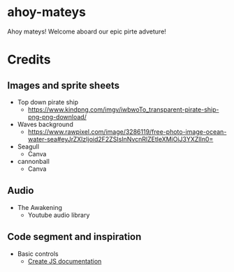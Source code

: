 # ahoy-mateys
Ahoy mateys! Welcome aboard our epic pirte adveture!


# Credits
## Images and sprite sheets
* Top down pirate ship
    * https://www.kindpng.com/imgv/iwbwoTo_transparent-pirate-ship-png-png-download/
* Waves background
    * https://www.rawpixel.com/image/3286119/free-photo-image-ocean-water-sea#eyJrZXlzIjoid2F2ZSIsInNvcnRlZEtleXMiOiJ3YXZlIn0=
* Seagull 
    * Canva
* cannonball
    * Canva

## Audio
* The Awakening
    * Youtube audio library

## Code segment and inspiration
* Basic controls 
    * [Create JS documentation](https://createjs.com/demos/easeljs/game)
